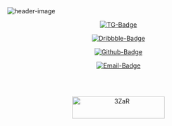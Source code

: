 <img src="https://i.postimg.cc/XJGfhkpb/Heading-Image.png" alt="header-image" title="About 3ZaR" align="center">
<br>
<p align="center"><a href="https://t.me/EA_3ZaR" target="_blank"><img src="https://i.postimg.cc/Gp1PNyv8/TG-Badge.png" alt="TG-Badge" title="3ZaR's Telegram"></a></p>
<p align="center"><a href="https://dribbble.com/3ZaR" target="_blank"><img src="https://i.postimg.cc/90NKtpRq/Dribbble-badge.png" alt="Dribbble-Badge" title="3ZaR's Dribbble"></a></p>
<p align="center"><a href="https://github.com/3ZaR-DEV" target="_blank"><img src="https://i.postimg.cc/8P7z8Xb9/Github-Badge.png" alt="Github-Badge" title="3ZaR's Github"></a></p>
<p align="center"><a href="mailto:3ZaR.dev@gmail.com" target="_blank"><img src="https://i.postimg.cc/rwznNxMS/Email-Badge.png" alt="Email-Badge" title="3ZaR's Email"></a></p>
<br><br>
<p align="center"><a href="https://www.buymeacoffee.com/3ZaR" target="blank"><img align="center" src="https://cdn.buymeacoffee.com/buttons/v2/default-yellow.png" height="50" width="210" alt="3ZaR" title="Buy Me A Coffe !"/></a></p>
